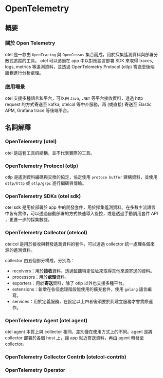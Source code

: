 # OpenTelemetry
## 概要
### 關於 Open Telemetry
otel 是一款由 `OpenTracing` 與 `OpenCensus` 集合而成，用於採集遙測資料與部署分散式追蹤的工具。
otel 可以透過在 app 中以對應語言部署 SDK 來取得 traces, logs, metrics 等遙測資料，並透過 OpenTelemetry Protocol (otlp) 寄送至後端服務進行分析處理。

### 應用場景
otel 支援多種語言和平台，可以由 `Java`, `.NET` 等平台接收資料，透過 http request 的方式寄送至 kafka, otelcol 等中介服務，再 (或直接) 寄送至 Elastic APM, Grafana trace 等後端平台。

## 名詞解釋
### OpenTelemetry (otel)
otel 是這套工具的總稱，並不代表實際的工具。

### OpenTelemetry Protocol (otlp)
otlp 是遙測資料編碼與交換的協定，協定使用 `protoco buffer` 建構資料，並使用 `otlp/http` 或 `otlp/grpc` 進行編碼與傳輸。

### OpenTelemetry SDKs (otel sdk)
otel sdk 是用於部署於 app 中的開發套件，用於採集遙測資料。在多數主流語言中皆有實作，可以透過自動部署的方式快速導入監控，或是透過手動調用套件 API ，更進一步的採集數據。

### OpenTelemetry Collector (otelcol)
otelcol 是用於接收與轉發遙測資料的套件，可以透過 collector 統一處理各個來源的遙測資料。

collector 由五個部分構成，分別為：
- receivers：用於**接收**資料，透過監聽特定位址來取得其他來源寄送的資料。
- processors：用於**處理**資料。
- exporters：用於**寄送**資料，除了 otlp 以外也支援多種平台。
- extensions：新增在各個處理階段能使用的擴充套件，使用 `golang` 語言編寫。
- services：用於定義服務，在設定以上四者後須要於此建立服務才會實際運作。

### OpenTelemetry Agent (otel agent)
otel agent 本質上與 collector 相同，差別僅在使用方式上的不同。agent 是將 collector 部署於各個 host 上，讓 app 就近寄送資料，再由 agent 轉發至 collector。

### OpenTelemetry Collector Contrib (otelcol-contrib)
### OpenTelemetry Operator